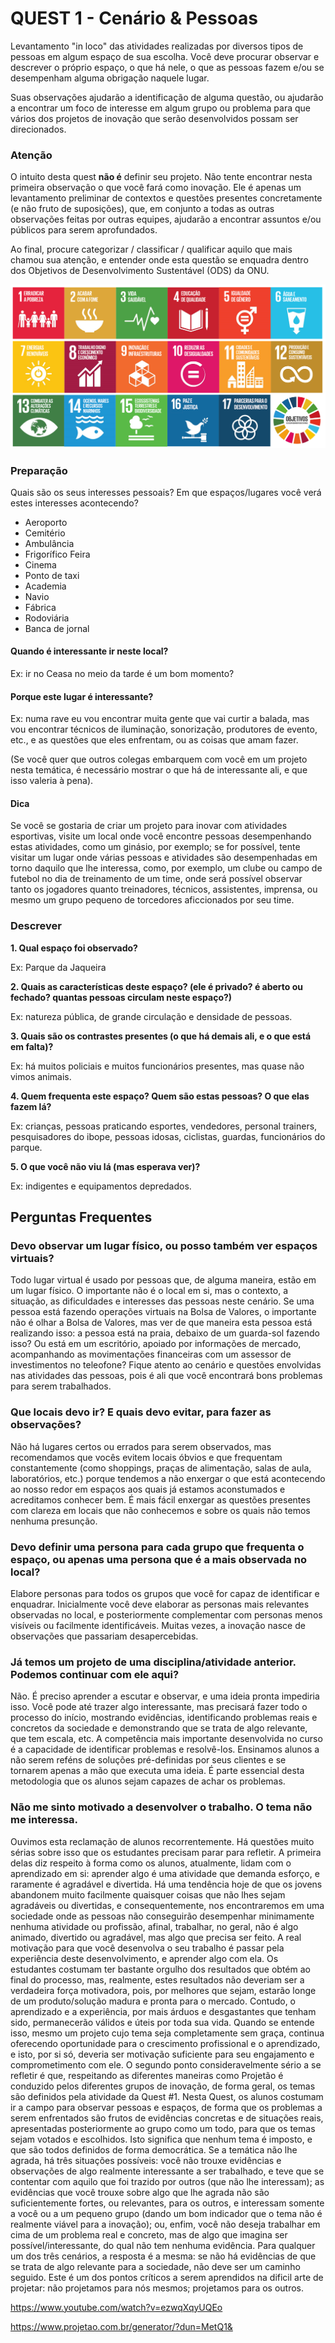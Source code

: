 # QUEST 1 - Cenário & Pessoas


Levantamento "in loco" das atividades realizadas por diversos tipos de pessoas em algum espaço de sua escolha. Você deve procurar observar e descrever o próprio espaço, o que há nele, o que as pessoas fazem e/ou se desempenham alguma obrigação naquele lugar.

Suas observações ajudarão a identificação de alguma questão, ou ajudarão a encontrar um foco de interesse em algum grupo ou problema para que vários dos projetos de inovação que serão desenvolvidos possam ser direcionados.

### Atenção

O intuito desta quest **não é** definir seu projeto. Não tente encontrar nesta primeira observação o que você fará como inovação. Ele é apenas um levantamento preliminar de contextos e questões presentes concretamente (e não fruto de suposições), que, em conjunto a todas as outras observações feitas por outras equipes, ajudarão a encontrar assuntos e/ou públicos para serem aprofundados.

Ao final, procure categorizar / classificar / qualificar aquilo que mais chamou sua atenção, e entender onde esta questão se enquadra dentro dos Objetivos de Desenvolvimento Sustentável (ODS) da ONU.

<img src="../assets/obj_onu.jpg">

### Preparação

Quais são os seus interesses pessoais? Em que espaços/lugares você verá estes interesses acontecendo?

- Aeroporto
- Cemitério
- Ambulância
- Frigorífico	Feira	
- Cinema
- Ponto de taxi	
- Academia	
- Navio
- Fábrica	
- Rodoviária	
- Banca de jornal

#### Quando é interessante ir neste local?

Ex: ir no Ceasa no meio da tarde é um bom momento?

#### Porque este lugar é interessante?

Ex: numa rave eu vou encontrar muita gente que vai curtir a balada, mas vou encontrar técnicos de iluminação, sonorização, produtores de evento, etc., e as questões que eles enfrentam, ou as coisas que amam fazer.

(Se você quer que outros colegas embarquem com você em um projeto nesta temática, é necessário mostrar o que há de interessante ali, e que isso valeria à pena).

#### Dica

Se você se gostaria de criar um projeto para inovar com atividades esportivas, visite um local onde você encontre pessoas desempenhando estas atividades, como um ginásio, por exemplo; se for possível, tente visitar um lugar onde várias pessoas e atividades são desempenhadas em torno daquilo que lhe interessa, como, por exemplo, um clube ou campo de futebol no dia de treinamento de um time, onde será possível observar tanto os jogadores quanto treinadores, técnicos, assistentes, imprensa, ou mesmo um grupo pequeno de torcedores aficcionados por seu time.

### Descrever

**1. Qual espaço foi observado?**

Ex: Parque da Jaqueira

**2. Quais as características deste espaço? (ele é privado? é aberto ou fechado? quantas pessoas circulam neste espaço?)**

Ex: natureza pública, de grande circulação e densidade de pessoas.

**3. Quais são os contrastes presentes (o que há demais ali, e o que está em falta)?**

Ex: há muitos policiais e muitos funcionários presentes, mas quase não vimos animais.

**4. Quem frequenta este espaço? Quem são estas pessoas? O que elas fazem lá?**

Ex: crianças, pessoas praticando esportes, vendedores, personal trainers, pesquisadores do ibope, pessoas idosas, ciclistas, guardas, funcionários do parque.

**5. O que você não viu lá (mas esperava ver)?**

Ex: indigentes e equipamentos depredados.

## Perguntas Frequentes

### Devo observar um lugar físico, ou posso também ver espaços virtuais?

Todo lugar virtual é usado por pessoas que, de alguma maneira, estão em um lugar físico. O importante não é o local em si, mas o contexto, a situação, as dificuldades e interesses das pessoas neste cenário. Se uma pessoa está fazendo operações virtuais na Bolsa de Valores, o importante não é olhar a Bolsa de Valores, mas ver de que maneira esta pessoa está realizando isso: a pessoa está na praia, debaixo de um guarda-sol fazendo isso? Ou está em um escritório, apoiado por informações de mercado, acompanhando as movimentações financeiras com um assessor de investimentos no teleofone? Fique atento ao cenário e questões envolvidas nas atividades das pessoas, pois é ali que você encontrará bons problemas para serem trabalhados.

### Que locais devo ir? E quais devo evitar, para fazer as observações?

Não há lugares certos ou errados para serem observados, mas recomendamos que vocês evitem locais óbvios e que frequentam constantemente (como shoppings, praças de alimentação, salas de aula, laboratórios, etc.) porque tendemos a não enxergar o que está acontecendo ao nosso redor em espaços aos quais já estamos aconstumados e acreditamos conhecer bem. É mais fácil enxergar as questões presentes com clareza em locais que não conhecemos e sobre os quais não temos nenhuma presunção.

### Devo definir uma persona para cada grupo que frequenta o espaço, ou apenas uma persona que é a mais observada no local?

Elabore personas para todos os grupos que você for capaz de identificar e enquadrar. Inicialmente você deve elaborar as personas mais relevantes observadas no local, e posteriormente complementar com personas menos visíveis ou facilmente identificáveis. Muitas vezes, a inovação nasce de observações que passariam desapercebidas.

### Já temos um projeto de uma disciplina/atividade anterior. Podemos continuar com ele aqui?

Não. É preciso aprender a escutar e observar, e uma ideia pronta impediria isso.
Você pode até trazer algo interessante, mas precisará fazer todo o processo do início, mostrando evidências, identificando problemas reais e concretos da sociedade e demonstrando que se trata de algo relevante, que tem escala, etc.
A competência mais importante desenvolvida no curso é a capacidade de identificar problemas e resolvê-los. Ensinamos alunos a não serem reféns de soluções pré-definidas por seus clientes e se tornarem apenas a mão que executa uma ideia. É parte essencial desta metodologia que os alunos sejam capazes de achar os problemas.

### Não me sinto motivado a desenvolver o trabalho. O tema não me interessa.

Ouvimos esta reclamação de alunos recorrentemente. Há questões muito sérias sobre isso que os estudantes precisam parar para refletir. A primeira delas diz respeito à forma como os alunos, atualmente, lidam com o aprendizado em si: aprender algo é uma atividade que demanda esforço, e raramente é agradável e divertida. Há uma tendência hoje de que os jovens abandonem muito facilmente quaisquer coisas que não lhes sejam agradáveis ou divertidas, e consequentemente, nos encontraremos em uma sociedade onde as pessoas não conseguirão desempenhar minimamente nenhuma atividade ou profissão, afinal, trabalhar, no geral, não é algo animado, divertido ou agradável, mas algo que precisa ser feito.
A real motivação para que você desenvolva o seu trabalho é passar pela experiência deste desenvolvimento, e aprender algo com ela. Os estudantes costumam ter bastante orgulho dos resultados que obtém ao final do processo, mas, realmente, estes resultados não deveriam ser a verdadeira força motivadora, pois, por melhores que sejam, estarão longe de um produto/solução madura e pronta para o mercado. Contudo, o aprendizado e a experiência, por mais árduos e desgastantes que tenham sido, permanecerão válidos e úteis por toda sua vida.
Quando se entende isso, mesmo um projeto cujo tema seja completamente sem graça, continua oferecendo oportunidade para o crescimento profissional e o aprendizado, e isto, por si só, deveria ser motivação suficiente para seu engajamento e comprometimento com ele.
O segundo ponto consideravelmente sério a se refletir é que, respeitando as diferentes maneiras como Projetão é conduzido pelos diferentes grupos de inovação, de forma geral, os temas são definidos pela atividade da Quest #1. Nesta Quest, os alunos costumam ir a campo para observar pessoas e espaços, de forma que os problemas a serem enfrentados são frutos de evidências concretas e de situações reais, apresentadas posteriormente ao grupo como um todo, para que os temas sejam votados e escolhidos. Isto significa que nenhum tema é imposto, e que são todos definidos de forma democrática. Se a temática não lhe agrada, há três situações possíveis: você não trouxe evidências e observações de algo realmente interessante a ser trabalhado, e teve que se contentar com aquilo que foi trazido por outros (que não lhe interessam); as evidências que você trouxe sobre algo que lhe agrada não são suficientemente fortes, ou relevantes, para os outros, e interessam somente a você ou a um pequeno grupo (dando um bom indicador que o tema não é realmente viável para a inovação); ou, enfim, você não deseja trabalhar em cima de um problema real e concreto, mas de algo que imagina ser possível/interessante, do qual não tem nenhuma evidência. Para qualquer um dos três cenários, a resposta é a mesma: se não há evidências de que se trata de algo relevante para a sociedade, não deve ser um caminho seguido. Este é um dos pontos críticos a serem aprendidos na dificil arte de projetar: não projetamos para nós mesmos; projetamos para os outros.






https://www.youtube.com/watch?v=ezwqXqyUQEo

https://www.projetao.com.br/generator/?dun=MetQ1&
